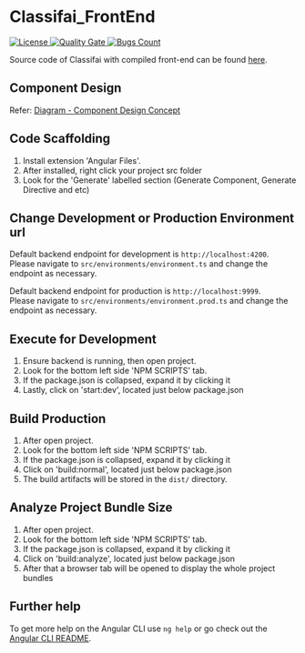 # Classifai_FrontEnd



<p>
  <p align="left">
    <a href="https://github.com/CertifaiAI/Classifai_FrontEnd/blob/main/LICENSE">
        <img alt="License" src="https://img.shields.io/github/license/CertifaiAI/Classifai_FrontEnd">
    </a>
    <a href="https://sonarcloud.io/dashboard?id=CertifaiAI_Classifai_FrontEnd">
        <img alt="Quality Gate" src="https://sonarcloud.io/api/project_badges/measure?project=CertifaiAI_Classifai_FrontEnd&metric=alert_status">
    </a>
    <a href="https://sonarcloud.io/dashboard?id=CertifaiAI_Classifai_FrontEnd">
        <img alt="Bugs Count" src="https://sonarcloud.io/api/project_badges/measure?project=CertifaiAI_Classifai_FrontEnd&metric=bugs">
    </a>
 </p>

Source code of Classifai with compiled front-end can be found [here](https://github.com/CertifaiAI/classifai).

## Component Design

Refer: [Diagram - Component Design Concept](https://drive.google.com/file/d/1xg-k3xfLo-S6JSjKmyhTeh8bzBbEKezm/view)

## Code Scaffolding

1) Install extension 'Angular Files'.
2) After installed, right click your project src folder
3) Look for the 'Generate' labelled section (Generate Component, Generate Directive and etc)

## Change Development or Production Environment url

Default backend endpoint for development is `http://localhost:4200`.\
Please navigate to `src/environments/environment.ts` and change the endpoint as necessary.

Default backend endpoint for production is `http://localhost:9999`.\
Please navigate to `src/environments/environment.prod.ts` and change the endpoint as necessary.

## Execute for Development

1) Ensure backend is running, then open project.
2) Look for the bottom left side 'NPM SCRIPTS' tab.
3) If the package.json is collapsed, expand it by clicking it
4) Lastly, click on 'start:dev', located just below package.json

## Build Production

1) After open project.
2) Look for the bottom left side 'NPM SCRIPTS' tab.
3) If the package.json is collapsed, expand it by clicking it
4) Click on 'build:normal', located just below package.json
5) The build artifacts will be stored in the `dist/` directory.

## Analyze Project Bundle Size

1) After open project.
2) Look for the bottom left side 'NPM SCRIPTS' tab.
3) If the package.json is collapsed, expand it by clicking it
4) Click on 'build:analyze', located just below package.json
6) After that a browser tab will be opened to display the whole project bundles

## Further help

To get more help on the Angular CLI use `ng help` or go check out the [Angular CLI README](https://github.com/angular/angular-cli/blob/master/README.md).

